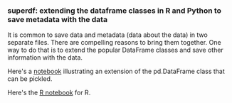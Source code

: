 ### superdf: extending the dataframe classes in R and Python to save metadata with the data

It is common to save data and metadata (data about the data) in two separate files. There are compelling reasons to bring them together. One way to do that is to extend the popular DataFrame classes and save other information with the data. 

Here's a [notebook](superdf.ipynb) illustrating an extension of the pd.DataFrame class that can be pickled.

Here's the [R notebook](superdf.md) for R.
